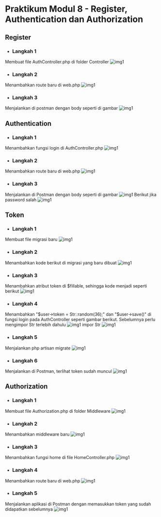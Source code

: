 # Praktikum Modul 8 - Register, Authentication dan Authorization

## Register
* ### Langkah 1
Membuat file AuthController.php di folder Controller
![img1](../screenshot/8-3.png)
* ### Langkah 2
Menambahkan route baru di web.php 
![img1](../screenshot/8-4.png)
* ### Langkah 3
Menjalankan di postman dengan body seperti di gambar
![img1](../screenshot/8-5.png)


## Authentication
* ### Langkah 1
Menambahkan fungsi login di AuthController.php
![img1](../screenshot/8-1b.png)
* ### Langkah 2
Menambahkan route baru di web.php
![img1](../screenshot/8-2b.png)
* ### Langkah 3
Menjalankan di Postman dengan body seperti di gambar
![img1](../screenshot/8-3b.png)
Berikut jika password salah
![img1](../screenshot/8-3b2.png)

## Token
* ### Langkah 1
Membuat file migrasi baru
![img1](../screenshot/8-1c.png)
* ### Langkah 2
Menambahkan kode berikut di migrasi yang baru dibuat
![img1](../screenshot/8-2c.png)
* ### Langkah 3
Menambahkan atribut token di $fillable, sehingga kode menjadi seperti berikut
![img1](../screenshot/8-3c.png)
* ### Langkah 4
Menambahkan "$user->token = Str::random(36);" dan "$user->save()" di fungsi login pada AuthController seperti gambar berikut. Sebelumnya perlu mengimpor Str terlebih dahulu
![img1](../screenshot/8-4c.png)
impor Str
![img1](../screenshot/8-4c2.png)
* ### Langkah 5
Menjalankan php artisan migrate
![img1](../screenshot/8-5c.png)
* ### Langkah 6
Menjalankan di Postman, terlihat token sudah muncul
![img1](../screenshot/8-6c.png)


## Authorization
* ### Langkah 1
Membuat file Authorization.php di folder Middleware
![img1](../screenshot/8-1d.png)
* ### Langkah 2
Menambahkan middleware baru
![img1](../screenshot/8-2d.png)
* ### Langkah 3
Menambahkan fungsi home di file HomeController.php
![img1](../screenshot/8-3d.png)
* ### Langkah 4
Menambahkan route baru di web.php
![img1](../screenshot/8-4d.png)
* ### Langkah 5
Menjalankan aplikasi di Postman dengan memasukkan token yang sudah didapatkan sebelumnya
![img1](../screenshot/8-5d.png)

